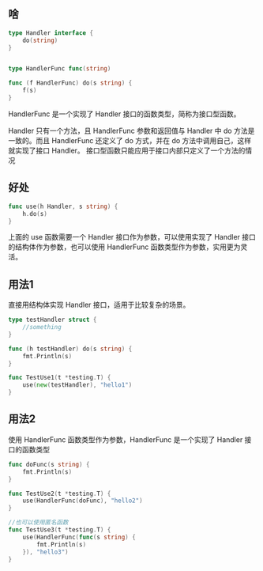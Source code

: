 ## 啥

```go
type Handler interface {
	do(string)
}


type HandlerFunc func(string)

func (f HandlerFunc) do(s string) {
	f(s)
}
```

HandlerFunc 是一个实现了 Handler 接口的函数类型，简称为接口型函数。

Handler 只有一个方法，且 HandlerFunc 参数和返回值与 Handler 中 do 方法是一致的。而且 HandlerFunc 还定义了 do 方式，并在 do 方法中调用自己，这样就实现了接口 Handler。
接口型函数只能应用于接口内部只定义了一个方法的情况

## 好处

```go
func use(h Handler, s string) {
	h.do(s)
}
```

上面的 use 函数需要一个 Handler 接口作为参数，可以使用实现了 Handler 接口的结构体作为参数，也可以使用 HandlerFunc 函数类型作为参数，实用更为灵活。

## 用法1

直接用结构体实现 Handler 接口，适用于比较复杂的场景。

```go
type testHandler struct {
	//something
}

func (h testHandler) do(s string) {
	fmt.Println(s)
}

func TestUse1(t *testing.T) {
	use(new(testHandler), "hello1")
}
```

## 用法2

使用 HandlerFunc 函数类型作为参数，HandlerFunc 是一个实现了 Handler 接口的函数类型

```go
func doFunc(s string) {
	fmt.Println(s)
}

func TestUse2(t *testing.T) {
	use(HandlerFunc(doFunc), "hello2")
}

//也可以使用匿名函数
func TestUse3(t *testing.T) {
	use(HandlerFunc(func(s string) {
		fmt.Println(s)
	}), "hello3")
}
```

